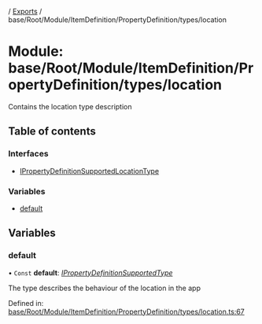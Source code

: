 [](../README.md) / [Exports](../modules.md) / base/Root/Module/ItemDefinition/PropertyDefinition/types/location

# Module: base/Root/Module/ItemDefinition/PropertyDefinition/types/location

Contains the location type description

## Table of contents

### Interfaces

- [IPropertyDefinitionSupportedLocationType](../interfaces/base_root_module_itemdefinition_propertydefinition_types_location.ipropertydefinitionsupportedlocationtype.md)

### Variables

- [default](base_root_module_itemdefinition_propertydefinition_types_location.md#default)

## Variables

### default

• `Const` **default**: [*IPropertyDefinitionSupportedType*](../interfaces/base_root_module_itemdefinition_propertydefinition_types.ipropertydefinitionsupportedtype.md)

The type describes the behaviour of the location in the app

Defined in: [base/Root/Module/ItemDefinition/PropertyDefinition/types/location.ts:67](https://github.com/onzag/itemize/blob/0e9b128c/base/Root/Module/ItemDefinition/PropertyDefinition/types/location.ts#L67)
